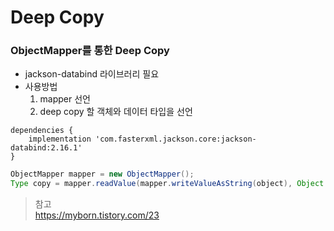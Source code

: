 # Deep Copy
### ObjectMapper를 통한 Deep Copy
- jackson-databind 라이브러리 필요
- 사용방법
  1. mapper 선언
  2. deep copy 할 객체와 데이터 타입을 선언

```
dependencies {
    implementation 'com.fasterxml.jackson.core:jackson-databind:2.16.1'
}
```
```java
ObjectMapper mapper = new ObjectMapper();
Type copy = mapper.readValue(mapper.writeValueAsString(object), Object.class);
```


> 참고  
> https://myborn.tistory.com/23
